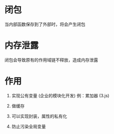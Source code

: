 # 闭包
  当内部函数保存到了外部时，将会产生闭包

# 内存泄露
  闭包会导致原有的作用域链不释放，造成内存泄露

# 作用
1. 实现公有变量 (企业的模块化开发)
例：累加器  (3.js)

2. 做缓存

3. 可以实现封装，属性的私有化

4. 防止污染全局变量